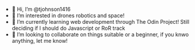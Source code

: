- 👋 Hi, I’m @tjohnson1416
- 👀 I’m interested in drones robotics and space!
- 🌱 I’m currently learning web development through The Odin Project! Still deciding if I should do Javascript or RoR track
- 💞️ I’m looking to collaborate on things suitable or a beginner, if you knwo anything, let me know!

<!---
tjohnson1416/tjohnson1416 is a ✨ special ✨ repository because its `README.md` (this file) appears on your GitHub profile.
You can click the Preview link to take a look at your changes.
--->
